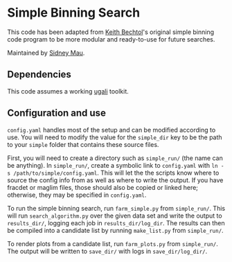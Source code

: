 # Simple Binning Search 

This code has been adapted from [Keith Bechtol](https://github.com/bechtol)'s original simple binning code program to be more modular and ready-to-use for future searches.

Maintained by [Sidney Mau](https://github.com/SidneyMau).

## Dependencies

<!--python
numpy
scipy
matplotlib
fitsio # I think
healpy # I think
ugali-->
This code assumes a working [ugali](https://github.com/DarkEnergySurvey/ugali) toolkit.

## Configuration and use

`config.yaml` handles most of the setup and can be modified according to use. You will need to modify the value for the `simple_dir` key to be the path to your `simple` folder that contains these source files.

First, you will need to create a directory such as `simple_run/` (the name can be anything). In `simple_run/`, create a symbolic link to `config.yaml` with `ln -s /path/to/simple/config.yaml`. This will let the the scripts know where to source the config info from as well as where to write the output. If you have fracdet or maglim files, those should also be copied or linked here; otherwise, they may be specified in `config.yaml`.

To run the simple binning search, run `farm_simple.py` from `simple_run/`. This will run `search_algorithm.py` over the given data set and write the output to `results_dir/`, logging each job in `results_dir/log_dir`. The results can then be compiled into a candidate list by running `make_list.py` from `simple_run/`.

To render plots from a candidate list, run `farm_plots.py` from `simple_run/`. The output will be written to `save_dir/` with logs in `save_dir/log_dir/`.
